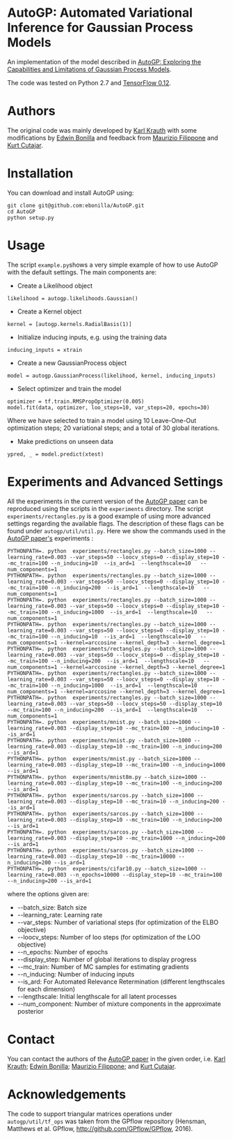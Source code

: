 # AutoGP: Automated Variational Inference for Gaussian Process Models
An implementation of the model described in [AutoGP: Exploring the Capabilities and Limitations of Gaussian Process Models](https://arxiv.org/abs/1610.05392). 

The code was tested on Python 2.7 and [TensorFlow 0.12](https://www.tensorflow.org/get_started/os_setup).

# Authors
The original code was mainly developed by
[Karl Krauth](https://github.com/Karl-Krauth) with some modifications by
[Edwin Bonilla](https://github.com/ebonilla)
and feedback from [Maurizio Filippone](https://github.com/mauriziofilippone) and [Kurt Cutajar](http://www.eurecom.fr/en/people/cutajar-kurt).


# Installation
You can download and install AutoGP using:
```
git clone git@github.com:ebonilla/AutoGP.git
cd AutoGP
python setup.py
```
# Usage 
The script `example.py`shows a very simple example of how to use AutoGP with the default settings. The main components are:

* Create a Likelihood object 
```
likelihood = autogp.likelihoods.Gaussian()
```
* Create a Kernel object
```
kernel = [autogp.kernels.RadialBasis(1)]
```
* Initialize inducing inputs, e.g. using the training data
```
inducing_inputs = xtrain
```
* Create a new GaussianProcess object
```
model = autogp.GaussianProcess(likelihood, kernel, inducing_inputs)
```
* Select optimizer and train the model
```
optimizer = tf.train.RMSPropOptimizer(0.005)
model.fit(data, optimizer, loo_steps=10, var_steps=20, epochs=30)
```
Where we have selected to train a model using 10 Leave-One-Out optimization steps; 20 variational steps; and a total of 30 global iterations.
* Make predictions on unseen data
```
ypred, _ = model.predict(xtest)
```

# Experiments and Advanced Settings
All the experiments in the current version of the  [AutoGP paper](https://arxiv.org/abs/1610.05392) can be reproduced using the scripts in the `experiments` directory.
The script `experiments/rectangles.py` is a good example of using more advanced settings regarding the available flags.
The description of these flags can be found under `autogp/util/util.py`. Here we show the commands used in the [AutoGP paper's](https://arxiv.org/abs/1610.05392) experiments :
```
PYTHONPATH=. python  experiments/rectangles.py --batch_size=1000 --learning_rate=0.003 --var_steps=50 --loocv_steps=0 --display_step=10 --mc_train=100 --n_inducing=10  --is_ard=1  --lengthscale=10   --num_components=1
PYTHONPATH=. python  experiments/rectangles.py --batch_size=1000 --learning_rate=0.003 --var_steps=50 --loocv_steps=0 --display_step=10 --mc_train=100 --n_inducing=200  --is_ard=1  --lengthscale=10   --num_components=1
PYTHONPATH=. python  experiments/rectangles.py --batch_size=1000 --learning_rate=0.003 --var_steps=50 --loocv_steps=0 --display_step=10 --mc_train=100 --n_inducing=1000  --is_ard=1  --lengthscale=10   --num_components=1
PYTHONPATH=. python  experiments/rectangles.py --batch_size=1000 --learning_rate=0.003 --var_steps=50 --loocv_steps=0 --display_step=10 --mc_train=100 --n_inducing=10  --is_ard=1  --lengthscale=10   --num_components=1 --kernel=arccosine --kernel_depth=3 --kernel_degree=1
PYTHONPATH=. python  experiments/rectangles.py --batch_size=1000 --learning_rate=0.003 --var_steps=50 --loocv_steps=0 --display_step=10 --mc_train=100 --n_inducing=200  --is_ard=1  --lengthscale=10   --num_components=1 --kernel=arccosine --kernel_depth=3 --kernel_degree=1
PYTHONPATH=. python  experiments/rectangles.py --batch_size=1000 --learning_rate=0.003 --var_steps=50 --loocv_steps=0 --display_step=10 --mc_train=100 --n_inducing=1000  --is_ard=1  --lengthscale=10   --num_components=1 --kernel=arccosine --kernel_depth=3 --kernel_degree=1
PYTHONPATH=. python  experiments/rectangles.py --batch_size=1000 --learning_rate=0.003 --var_steps=50 --loocv_steps=50 --display_step=10 --mc_train=100 --n_inducing=200  --is_ard=1  --lengthscale=10   --num_components=1
PYTHONPATH=. python  experiments/mnist.py --batch_size=1000 --learning_rate=0.003 --display_step=10 --mc_train=100 --n_inducing=10 --is_ard=1
PYTHONPATH=. python  experiments/mnist.py --batch_size=1000 --learning_rate=0.003 --display_step=10 --mc_train=100 --n_inducing=200 --is_ard=1
PYTHONPATH=. python  experiments/mnist.py --batch_size=1000 --learning_rate=0.003 --display_step=10 --mc_train=100 --n_inducing=1000 --is_ard=1
PYTHONPATH=. python  experiments/mnist8m.py --batch_size=1000 --learning_rate=0.003 --display_step=10 --mc_train=100 --n_inducing=200 --is_ard=1
PYTHONPATH=. python  experiments/sarcos.py --batch_size=1000 --learning_rate=0.003 --display_step=10 --mc_train=10 --n_inducing=200 --is_ard=1
PYTHONPATH=. python  experiments/sarcos.py --batch_size=1000 --learning_rate=0.003 --display_step=10 --mc_train=100 --n_inducing=200 --is_ard=1
PYTHONPATH=. python  experiments/sarcos.py --batch_size=1000 --learning_rate=0.003 --display_step=10 --mc_train=1000 --n_inducing=200 --is_ard=1
PYTHONPATH=. python  experiments/sarcos.py --batch_size=1000 --learning_rate=0.003 --display_step=10 --mc_train=10000 --n_inducing=200 --is_ard=1
PYTHONPATH=. python  experiments/cifar10.py --batch_size=1000 --learning_rate=0.003 --n_epochs=10000 --display_step=10 --mc_train=100 --n_inducing=200 --is_ard=1
```
where the options given are:
* --batch_size: Batch size
* --learning_rate: Learning rate
* --var_steps: Number of variational steps (for optimization of the ELBO objective)
* --loocv_steps: Number of loo steps (for optimization of the LOO objective)
* --n_epochs: Number of epochs
* --display_step: Number of global iterations to display progress 
* --mc_train: Number of MC samples for estimating gradients 
* --n_inducing: Number of inducing inputs  
* --is_ard: For Automated Relevance Retermination (different lengthscales for each dimension)
* --lengthscale: Initial lengthscale for all latent processes
* --num_component: Number of mixture components in the approximate posterior 

# Contact
You can contact the authors of the  [AutoGP paper](https://arxiv.org/abs/1610.05392) in the given order, i.e. [Karl Krauth](https://github.com/Karl-Krauth); [Edwin Bonilla](https://github.com/ebonilla); [Maurizio Filippone](https://github.com/mauriziofilippone); and [Kurt Cutajar](http://www.eurecom.fr/en/people/cutajar-kurt). 

# Acknowledgements
The code to support triangular matrices operations under `autogp/util/tf_ops` was taken from the GPflow repository (Hensman, Matthews et al. GPflow, http://github.com/GPflow/GPflow, 2016).

